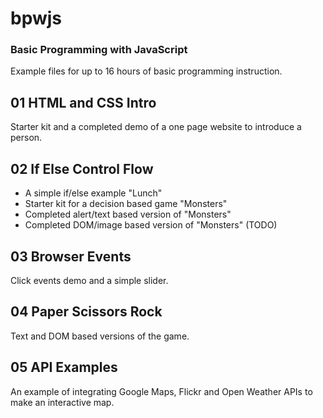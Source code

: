 # bpwjs
### Basic Programming with JavaScript

Example files for up to 16 hours of basic programming instruction.

## 01 HTML and CSS Intro

Starter kit and a completed demo of a one page website to introduce a person.

## 02 If Else Control Flow

- A simple if/else example "Lunch"
- Starter kit for a decision based game "Monsters"
- Completed alert/text based version of "Monsters"
- Completed DOM/image based version of "Monsters" (TODO)

## 03 Browser Events

Click events demo and a simple slider.

## 04 Paper Scissors Rock

Text and DOM based versions of the game.

## 05 API Examples

An example of integrating Google Maps, Flickr and Open Weather APIs to make an interactive map.